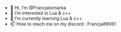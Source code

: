 - 👋 Hi, I’m @Francjatomarka
- 👀 I’m interested in Lua & c++
- 🌱 I’m currently learning Lua & c++
- 📫 How to reach me on my discord : Francja#9061

